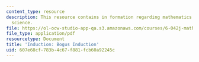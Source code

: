 ```yaml
---
content_type: resource
description: This resource contains in formation regarding mathematics for computer
  science.
file: https://ol-ocw-studio-app-qa.s3.amazonaws.com/courses/6-042j-mathematics-for-computer-science-spring-2015/607e68cf783b4c67f881fcb60a92245c_MIT6_042JS16_BogusInductn.pdf
file_type: application/pdf
resourcetype: Document
title: 'Induction: Bogus Induction'
uid: 607e68cf-783b-4c67-f881-fcb60a92245c
---
```

